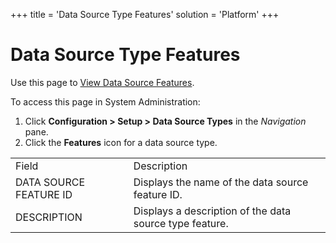 +++
title = 'Data Source Type Features'
solution = 'Platform'
+++

# Data Source Type Features

<div class="use">

Use this page to [View Data Source
Features](../Use_Cases/ViewDataSourceTypesFeatures).

</div>

To access this page in System Administration:

1.  Click **Configuration \> Setup \> Data Source Types** in the
    *Navigation* pane.
2.  Click the **Features** icon for a data source
type.

|                        |                                                         |
| ---------------------- | ------------------------------------------------------- |
| Field                  | Description                                             |
| DATA SOURCE FEATURE ID | Displays the name of the data source feature ID.        |
| DESCRIPTION            | Displays a description of the data source type feature. |
